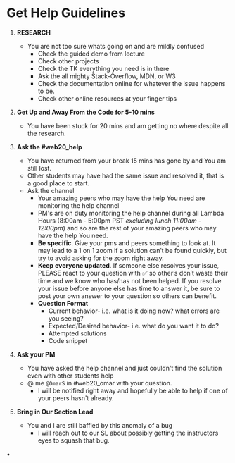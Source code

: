 # Get Help Guidelines
1. **RESEARCH**
    * You are not too sure whats going on and are mildly confused
        * Check the guided demo from lecture
        * Check other projects
        * Check the TK everything you need is in there
        * Ask the all mighty Stack-Overflow, MDN, or W3
        * Check the documentation online for whatever the issue happens to be.
        * Check other online resources at your finger tips
1. **Get Up and Away From the Code for 5-10 mins**
    * You have been stuck for 20 mins and am getting no where despite all the research.
1. **Ask the #web20_help** 
    * You have returned from your break 15 mins has gone by and You am still lost.
    * Other students may have had the same issue and resolved it, that is a good place to start.
    * Ask the channel 
        * Your amazing peers who may have the help You need are monitoring the help channel
        * PM's are on duty monitoring the help channel during all Lambda Hours (8:00am - 5:00pm PST *_excluding lunch 11:00am -                 12:00pm_*) and so are the rest of your amazing peers who may have the help You need.
        * **Be specific**. Give your pms and peers something to look at. It may lead to a 1 on 1 zoom if a solution can’t be found      quickly, but try to avoid asking for the zoom right away.
        * **Keep everyone updated**. If someone else resolves your issue, PLEASE react to your question with :white_check_mark: so other’s don’t waste their time and we know who has/has not been helped. If you resolve your issue before anyone else has time to answer it, be sure to post your own answer to your question so others can benefit.
        * **Question Format**
           * Current behavior-  i.e. what is it doing now? what errors are you seeing?
           * Expected/Desired behavior- i.e. what do you want it to do?
           * Attempted solutions
           * Code snippet

1. **Ask your PM**
    * You have asked the help channel and just couldn't find the solution even with other students help
    * @ me `@OmarS` in #web20_omar with your question.
        * I will be notified right away and hopefully be able to help if one of your peers hasn't already.
1. **Bring in Our Section Lead**
    * You and I are still baffled by this anomaly of a bug
        * I will reach out to our SL about possibly getting the instructors eyes to squash that bug.
    
 

• 
